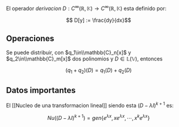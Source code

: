 El operador *derivacion* $D: C^\infty(\mathbb{R}, \mathbb{K}) \to C^\infty(\mathbb{R}, \mathbb{K})$ esta definido por:

$$ D[y] := \frac{dy}{dx}$$

## Operaciones
Se puede distribuir, con $q_1\in\\mathbb{C}_n[x]$ y $q_2\in\\mathbb{C}_m[x]$ dos polinomios y $D \in \mathbb{L}(\mathbb{V})$, entonces

$$ (q_1 + q_2)(D) = q_1(D) + q_2(D) $$

## Datos importantes
El [[Nucleo de una transformacion lineal]] siendo esta $(D - \lambda I)^{k+1}$ es:

$$Nu((D - \lambda I)^{k+1}) = gen\{e^{\lambda x}, x e^{\lambda x}, \cdots, x^k e^{\lambda x} \}$$

